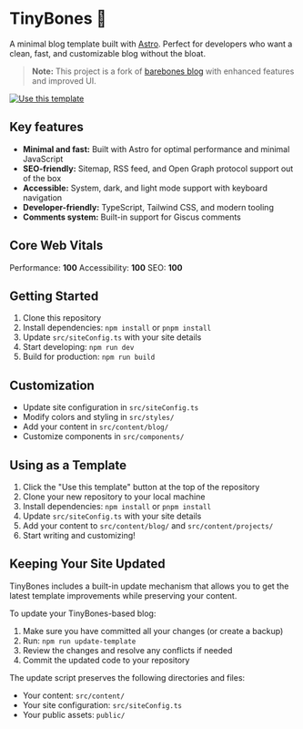 # TinyBones 🦴

A minimal blog template built with [Astro](https://astro.build/). Perfect for developers who want a clean, fast, and customizable blog without the bloat.

> **Note:** This project is a fork of [barebones blog](https://github.com/trevortylerlee/barebones) with enhanced features and improved UI.

[![Use this template](https://img.shields.io/badge/Use%20this%20template-brightgreen?style=for-the-badge)](https://github.com/itzCozi/tinybones/generate)

## Key features

- **Minimal and fast:** Built with Astro for optimal performance and minimal JavaScript
- **SEO-friendly:** Sitemap, RSS feed, and Open Graph protocol support out of the box
- **Accessible:** System, dark, and light mode support with keyboard navigation
- **Developer-friendly:** TypeScript, Tailwind CSS, and modern tooling
- **Comments system:** Built-in support for Giscus comments

## Core Web Vitals

Performance: **100**
Accessibility: **100**
SEO: **100**

## Getting Started

1. Clone this repository
2. Install dependencies: `npm install` or `pnpm install`
3. Update `src/siteConfig.ts` with your site details
4. Start developing: `npm run dev`
5. Build for production: `npm run build`

## Customization

- Update site configuration in `src/siteConfig.ts`
- Modify colors and styling in `src/styles/`
- Add your content in `src/content/blog/`
- Customize components in `src/components/`

## Using as a Template

1. Click the "Use this template" button at the top of the repository
2. Clone your new repository to your local machine
3. Install dependencies: `npm install` or `pnpm install`
4. Update `src/siteConfig.ts` with your site details
5. Add your content to `src/content/blog/` and `src/content/projects/`
6. Start writing and customizing!

## Keeping Your Site Updated

TinyBones includes a built-in update mechanism that allows you to get the latest template improvements while preserving your content.

To update your TinyBones-based blog:

1. Make sure you have committed all your changes (or create a backup)
2. Run: `npm run update-template`
3. Review the changes and resolve any conflicts if needed
4. Commit the updated code to your repository

The update script preserves the following directories and files:
- Your content: `src/content/`
- Your site configuration: `src/siteConfig.ts`
- Your public assets: `public/`

